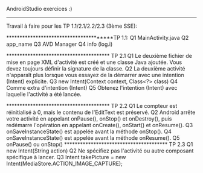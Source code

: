 AndroidStudio exercices :) 
*****************************
Travail à faire pour les TP 1.1/2.1/2.2/2.3 (3ème SSE):

***************************************TP 1.1:
Q1
MainActivity.java
Q2
app_name
Q3
AVD Manager
Q4
info (log.i)

*************************************** TP 2.1
Q1
Le deuxième fichier de mise en page XML d'activité est créé et une classe Java ajoutée. Vous devez toujours définir la signature de la classe.
Q2
La deuxième activité n'apparaît plus lorsque vous essayez de la démarrer avec une intention (Intent) explicite.
Q3
new Intent(Context context, Class<?> class)
Q4
Comme extra d'intention (Intent)
Q5
Obtenez l'intention (Intent) avec laquelle l'activité a été lancée.

*************************************** TP 2.2
Q1
Le compteur est réinitialisé à 0, mais le contenu de l'EditText est préservé.
Q2
Android arrête votre activité en appelant onPause(), onStop() et onDestroy(), puis redémarre l'opération en appelant onCreate(), onStart() et onResume().
Q3
onSaveInstanceState() est appelée avant la méthode onStop().
Q4
onSaveInstanceState() est appelée avant la méthode onResume().
Q5
onPause() ou onStop()
*************************************** TP 2.3
Q1
new Intent(String action)
Q2
Ne spécifiez pas l'activité ou autre composant spécifique à lancer.
Q3
Intent takePicture = new Intent(MediaStore.ACTION_IMAGE_CAPTURE);
